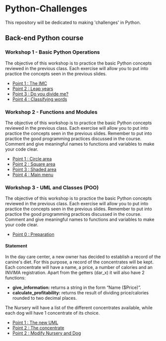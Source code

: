# Python-Challenges
This repository will be dedicated to making 'challenges' in Python.

## Back-end Python course
### Workshop 1 - Basic Python Operations
The objective of this workshop is to practice the basic Python concepts reviewed in the previous class. Each exercise will allow you to put into practice the concepts seen in the previous slides.

* [Point 1 : The IMC](Workshop1-BasicPythonOperations\elIMC\imc.py)
* [Point 2 : Leap years](Workshop1-BasicPythonOperations\añosBisiestos\bisiestos.py)
* [Point 3 : Do you divide me?](Workshop1-BasicPythonOperations\meDivide\meDivide.py)
* [Point 4 : Classifying words](Workshop1-BasicPythonOperations\clasificandoPalabras\clasificandoPalabras.py)

### Workshop 2 - Functions and Modules
The objective of this workshop is to practice the basic Python concepts reviewed in the previous class. Each exercise will allow you to put into practice the concepts seen in the previous slides. Remember to put into practice the good programming practices discussed in the course. Comment and give meaningful names to functions and variables to make your code clear.

* [Point 1 : Circle area](Workshop2-FunctionsModules\areaCirculo\circulo.py)
* [Point 2 : Square area](Workshop2-FunctionsModules\areaCuadrado\modulo.py)
* [Point 3 : Shaded area](Workshop2-FunctionsModules\areaCuadrado\README.md\#punto-3--el-área-sombreada)
* [Point 4 : Main menu](Workshop2-FunctionsModules\consola.py)

### Workshop 3 - UML and Classes (POO)
The objective of this workshop is to practice the basic Python concepts reviewed in the previous class. Each exercise will allow you to put into practice the concepts seen in the previous slides. Remember to put into practice the good programming practices discussed in the course. Comment and give meaningful names to functions and variables to make your code clear.

* [Point 0 : Preparation](Workshop3-UMLClasses\preparacion)

#### Statement
In the day care center, a new owner has decided to establish a record of the canine's diet. For this purpose, a record of the concentrates will be kept. Each concentrate will have a name, a price, a number of calories and an INVIMA registration. Apart from the getters (dar_x) it will also have 2 functions:

* **give_information:** returns a string in the form “Name ($Price)”.
* **calculate_profitability:** returns the result of dividing price/calories rounded to two decimal places.

The Nursery will have a list of the different concentrates available, while each dog will have 1 concentrate of its choice.

* [Point 1 : The new UML](Workshop3-UMLClasses\nuevoUML\Diagrama_Guarderia.png)
* [Point 2 : The concentrate](Workshop3-UMLClasses\concentrado\concentrado.py)
* [Point 2 :  Modify Nursery and Dog](Workshop3-UMLClasses\preparacion)

